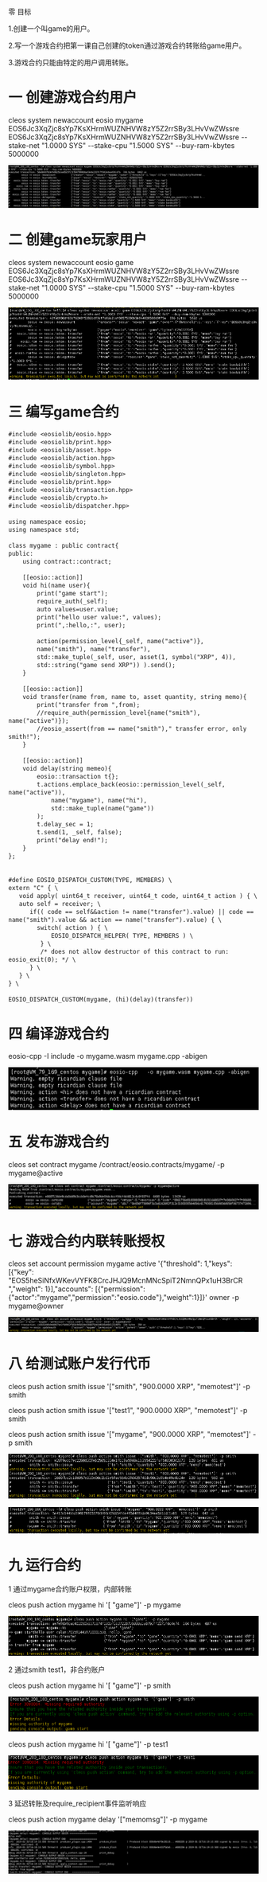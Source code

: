 零 目标

1.创建一个叫game的用户。

2.写一个游戏合约把第一课自己创建的token通过游戏合约转账给game用户。

3.游戏合约只能由特定的用户调用转账。



# 一 创建游戏合约用户

cleos system newaccount eosio mygame EOS6Jc3XqZjc8sYp7KsXHrmWUZNHVW8zY5Z2rrSBy3LHvVwZWssre EOS6Jc3XqZjc8sYp7KsXHrmWUZNHVW8zY5Z2rrSBy3LHvVwZWssre --stake-net "1.0000 SYS" --stake-cpu "1.5000 SYS" --buy-ram-kbytes 5000000

![1548920053718](assets/1548920053718.png)

# 二 创建game玩家用户

cleos system newaccount eosio game EOS6Jc3XqZjc8sYp7KsXHrmWUZNHVW8zY5Z2rrSBy3LHvVwZWssre EOS6Jc3XqZjc8sYp7KsXHrmWUZNHVW8zY5Z2rrSBy3LHvVwZWssre --stake-net "1.0000 SYS" --stake-cpu "1.5000 SYS" --buy-ram-kbytes 5000000

![1548840337834](assets/1548840337834.png)



# 三 编写game合约

```
#include <eosiolib/eosio.hpp>
#include <eosiolib/print.hpp>
#include <eosiolib/asset.hpp>
#include <eosiolib/action.hpp>
#include <eosiolib/symbol.hpp>
#include <eosiolib/singleton.hpp>
#include <eosiolib/print.hpp>
#include <eosiolib/transaction.hpp>
#include <eosiolib/crypto.h>
#include <eosiolib/dispatcher.hpp>

using namespace eosio;
using namespace std;

class mygame : public contract{
public:
    using contract::contract;

    [[eosio::action]]
    void hi(name user){
        print("game start");
        require_auth(_self);
        auto values=user.value;
        print("hello user value:", values);
        print(",:hello,:", user);

        action(permission_level{_self, name("active")},
        name("smith"), name("transfer"),
        std::make_tuple(_self, user, asset(1, symbol("XRP", 4)),
        std::string("game send XRP")) ).send();
    }

    [[eosio::action]]
    void transfer(name from, name to, asset quantity, string memo){        
        print("transfer from ",from);
        //require_auth(permission_level{name("smith"), name("active")});
		//eosio_assert(from == name("smith")," transfer error, only smith!");
    }

    [[eosio::action]]
    void delay(string memeo){
        eosio::transaction t{};
        t.actions.emplace_back(eosio::permission_level(_self, name("active")),
            name("mygame"), name("hi"),
            std::make_tuple(name("game"))
        );
        t.delay_sec = 1;
        t.send(1, _self, false);
        print("delay end!");
    }
};


#define EOSIO_DISPATCH_CUSTOM(TYPE, MEMBERS) \
extern "C" { \
   void apply( uint64_t receiver, uint64_t code, uint64_t action ) { \
   auto self = receiver; \
      if(( code == self&&action != name("transfer").value) || code == name("smith").value && action == name("transfer").value) { \
        switch( action ) { \
            EOSIO_DISPATCH_HELPER( TYPE, MEMBERS ) \
         } \
         /* does not allow destructor of this contract to run: eosio_exit(0); */ \
      } \
   } \
} \

EOSIO_DISPATCH_CUSTOM(mygame, (hi)(delay)(transfer))
```





# 四 编译游戏合约 

eosio-cpp  -I include  -o mygame.wasm mygame.cpp -abigen

![1548947552301](assets/1548947552301.png)

# 五 发布游戏合约

cleos set contract mygame /contract/eosio.contracts/mygame/ -p mygame@active

![1548947660620](assets/1548947660620.png)



# 七 游戏合约内联转账授权

cleos set account permission mygame active '{"threshold": 1,"keys": [{"key": "EOS5heSiNfxWKevVYFK8CrcJHJQ9McnMNcSpiT2NmnQPx1uH3BrCR ","weight": 1}],"accounts": [{"permission":{"actor":"mygame","permission":"eosio.code"},"weight":1}]}' owner -p mygame@owner

![1548920256136](assets/1548920256136.png)





# 八 给测试账户发行代币

cleos push action smith issue '["smith", "900.0000 XRP", "memotest"]' -p smith

cleos push action smith issue '["test1", "900.0000 XRP", "memotest"]' -p smith

cleos push action smith issue '["mygame", "900.0000 XRP", "memotest"]' -p smith

![1548948116415](assets/1548948116415.png)

![1548949308886](assets/1548949308886.png)

# 九 运行合约

1 通过mygame合约账户权限，内部转账

cleos push action mygame hi '[ "game"]' -p mygame

![1548951084472](assets/1548951084472.png)

2 通过smith test1，非合约账户

cleos push action mygame hi '[ "game"]' -p smith

![1548951102524](assets/1548951102524.png)

cleos push action mygame hi '[ "game"]' -p test1

![1548951117988](assets/1548951117988.png)



3 延迟转账及require_recipient事件监听响应

cleos push action mygame delay '["memomsg"]' -p mygame

![1548951580797](assets/1548951580797.png)